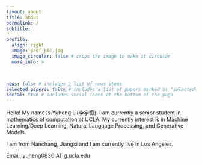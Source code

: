 ```yaml
---
layout: about
title: about
permalink: /
subtitle:

profile:
  align: right
  image: prof_pic.jpg
  image_circular: false # crops the image to make it circular
  more_info: >

  

news: false # includes a list of news items
selected_papers: false # includes a list of papers marked as "selected={true}"
social: true # includes social icons at the bottom of the page
---
```


Hello! My name is Yuheng Li(李宇恒). I am currently a senior student in mathematics of computation at UCLA. My currently interest is in Machine Learning/Deep Learning, Natural Language Processing, and Generative Models.

I am from Nanchang, Jiangxi and I am currently live in Los Angeles.

Email: yuheng0830 AT g.ucla.edu
